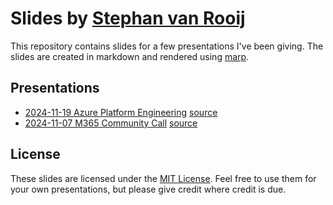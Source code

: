 # Slides by [Stephan van Rooij](https://svrooij.io)

This repository contains slides for a few presentations I've been giving. The slides are created in markdown and rendered using [marp](https://marp.app/).

## Presentations

- [2024-11-19 Azure Platform Engineering](https://slides.svrooij.io/2024-11-19-ape-secure-keyvault/) [source](2024-11-19-ape-secure-keyvault/index.md)
- [2024-11-07 M365 Community Call](https://slides.svrooij.io/2024-11-07-m365-community-call/) [source](2024-11-07-m365-community-call/index.md)

## License

These slides are licensed under the [MIT License](LICENSE). Feel free to use them for your own presentations, but please give credit where credit is due.
